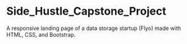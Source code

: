 # Side_Hustle_Capstone_Project
A responsive landing page of a data storage startup (Flyo) made with HTML, CSS, and Bootstrap.
